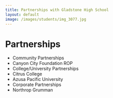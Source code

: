 ```yaml
---
title: Partnerships with Gladstone High School
layout: default
image: /images/students/img_3077.jpg
---
```


# Partnerships

* Community Partnerships
* Canyon City Foundation ROP
* College/University Partnerships
* Citrus College
* Azusa Pacific University
* Corporate Partnerships
* Northrop Grumman
